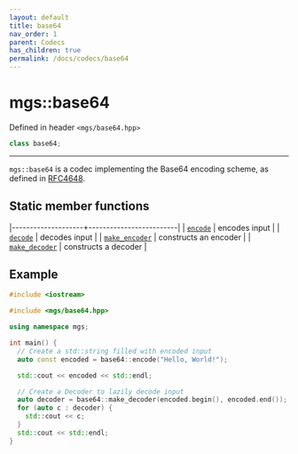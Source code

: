 ```yaml
---
layout: default
title: base64
nav_order: 1
parent: Codecs
has_children: true
permalink: /docs/codecs/base64
---
```


# mgs::base64

Defined in header `<mgs/base64.hpp>`

```cpp
class base64;
```

---

`mgs::base64` is a codec implementing the Base64 encoding scheme, as defined in [RFC4648](https://tools.ietf.org/html/rfc4648).

## Static member functions

|--------------------+-------------------------|
| [`encode`](encode) | encodes input           |
| [`decode`](decode) | decodes input           |
| [`make_encoder`]() | constructs an encoder   |
| [`make_decoder`]() | constructs a decoder    |

## Example

```cpp
#include <iostream>

#include <mgs/base64.hpp>

using namespace mgs;

int main() {
  // Create a std::string filled with encoded input
  auto const encoded = base64::encode("Hello, World!");

  std::cout << encoded << std::endl;

  // Create a Decoder to lazily decode input
  auto decoder = base64::make_decoder(encoded.begin(), encoded.end());
  for (auto c : decoder) {
    std::cout << c;
  }
  std::cout << std::endl;
}
```
